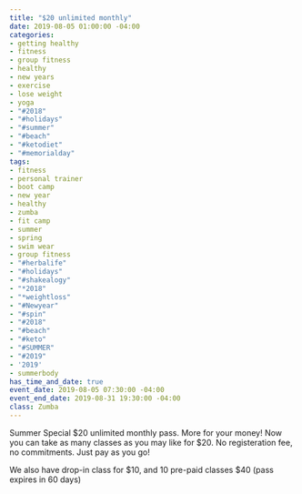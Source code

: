 ```yaml
---
title: "$20 unlimited monthly"
date: 2019-08-05 01:00:00 -04:00
categories:
- getting healthy
- fitness
- group fitness
- healthy
- new years
- exercise
- lose weight
- yoga
- "#2018"
- "#holidays"
- "#summer"
- "#beach"
- "#ketodiet"
- "#memorialday"
tags:
- fitness
- personal trainer
- boot camp
- new year
- healthy
- zumba
- fit camp
- summer
- spring
- swim wear
- group fitness
- "#herbalife"
- "#holidays"
- "#shakealogy"
- "*2018"
- "*weightloss"
- "#Newyear"
- "#spin"
- "#2018"
- "#beach"
- "#keto"
- "#SUMMER"
- "#2019"
- '2019'
- summerbody
has_time_and_date: true
event_date: 2019-08-05 07:30:00 -04:00
event_end_date: 2019-08-31 19:30:00 -04:00
class: Zumba
---
```


Summer Special $20 unlimited monthly pass. More for your money! Now you can take as many classes as you may like for $20. No registeration fee, no commitments. Just pay as you go! 

We also have drop-in class for $10, and 
10 pre-paid classes $40 (pass expires in 60 days)